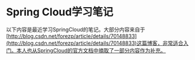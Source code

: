 # Spring Cloud学习笔记

以下内容是最近学习SpringCloud的笔记。大部分内容来自于[http://blog.csdn.net/forezp/article/details/70148833](http://blog.csdn.net/forezp/article/details/70148833)这篇博客，非常适合入门。本人也从SpringCloud的官方文档中摘取了一部分内容作为补充。

